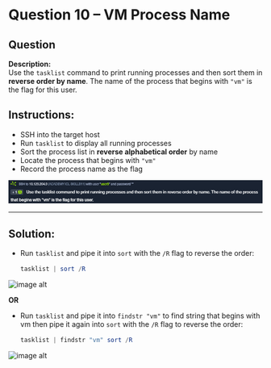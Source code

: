 # Question 10 – VM Process Name

## Question
**Description:**  
Use the `tasklist` command to print running processes and then sort them in **reverse order by name**. The name of the process that begins with `"vm"` is the flag for this user.

## Instructions:
- SSH into the target host  
- Run `tasklist` to display all running processes  
- Sort the process list in **reverse alphabetical order** by name  
- Locate the process that begins with `"vm"`  
- Record the process name as the flag  

![image alt](https://github.com/azrifadly/htb-intro-to-win-cmd-line/blob/main/screenshots/question10-screenshot.png)

---
## Solution:
- Run `tasklist` and pipe it into `sort` with the `/R` flag to reverse the order:

  ```powershell
  tasklist | sort /R
  
![image alt](https://github.com/azrifadly/htb-intro-to-win-cmd-line/blob/main/screenshots/question10-solution.png)

**OR**

- Run `tasklist` and pipe it into `findstr "vm"` to find string that begins with vm then pipe it again into `sort` with the `/R` flag to reverse the order:  
  ```powershell
  tasklist | findstr "vm" sort /R

![image alt](https://github.com/azrifadly/htb-intro-to-win-cmd-line/blob/main/screenshots/question10-solution1.png)
